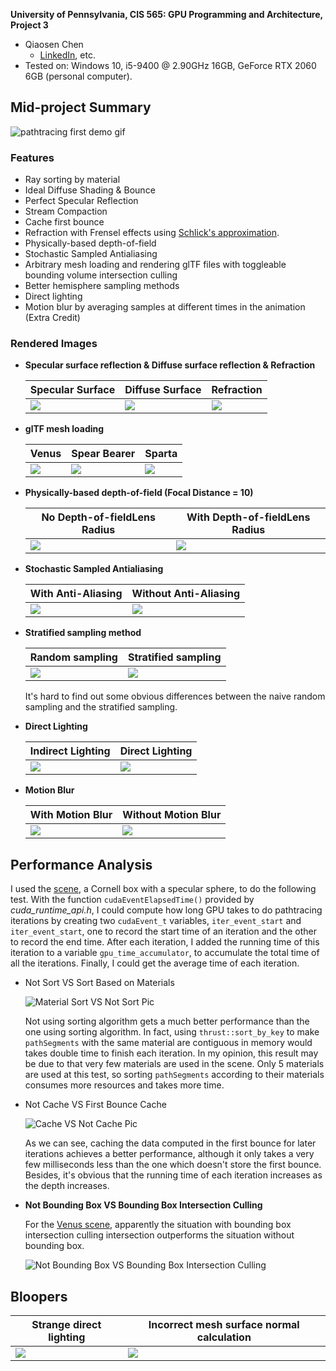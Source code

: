 

**University of Pennsylvania, CIS 565: GPU Programming and Architecture, Project 3**

* Qiaosen Chen
  * [LinkedIn](https://www.linkedin.com/in/qiaosen-chen-725699141/), etc.
* Tested on: Windows 10, i5-9400 @ 2.90GHz 16GB, GeForce RTX 2060 6GB (personal computer).

## Mid-project Summary

![pathtracing first demo gif](https://github.com/giaosame/Project3-CUDA-Path-Tracer/blob/master/img/pathtracing_first_demo.gif)

### Features

- Ray sorting by material
- Ideal Diffuse Shading & Bounce
- Perfect Specular Reflection
- Stream Compaction
- Cache first bounce  
- Refraction with Frensel effects using [Schlick's approximation](https://en.wikipedia.org/wiki/Schlick's_approximation).
- Physically-based depth-of-field
- Stochastic Sampled Antialiasing
- Arbitrary mesh loading and rendering glTF files with toggleable bounding volume intersection culling
- Better hemisphere sampling methods
- Direct lighting
- Motion blur by averaging samples at different times in the animation (Extra Credit)

### Rendered Images

- **Specular surface reflection & Diffuse surface reflection & Refraction**

  | Specular Surface                                             | Diffuse Surface                                              | Refraction                                                   |
  | ------------------------------------------------------------ | ------------------------------------------------------------ | ------------------------------------------------------------ |
  | ![](https://github.com/giaosame/Project3-CUDA-Path-Tracer/blob/master/img/cornell.2020-09-30_19-21-14z.5000samp.png) | ![](https://github.com/giaosame/Project3-CUDA-Path-Tracer/blob/master/img/cornell.2020-09-30_19-28-44z.5000samp.png) | ![](https://github.com/giaosame/Project3-CUDA-Path-Tracer/blob/master/img/rendered_images/cornell_glassball.2020-10-08_03-59-42z.5000samp.png) |

- **glTF mesh loading**

  | Venus                                                        | Spear Bearer                                                 | Sparta                                                       |
  | ------------------------------------------------------------ | ------------------------------------------------------------ | ------------------------------------------------------------ |
  | ![](https://github.com/giaosame/Project3-CUDA-Path-Tracer/blob/master/img/rendered_images/cornell.2020-10-10_01-36-04z.4948samp.png) | ![](https://github.com/giaosame/Project3-CUDA-Path-Tracer/blob/master/img/rendered_images/cornell.2020-10-10_01-14-21z.5000samp.png) | ![](https://github.com/giaosame/Project3-CUDA-Path-Tracer/blob/master/img/rendered_images/cornell.2020-10-10_02-02-34z.5000samp.png) |

- **Physically-based depth-of-field (Focal Distance = 10)**

  | No Depth-of-fieldLens Radius                                 | With Depth-of-fieldLens Radius                               |
  | ------------------------------------------------------------ | ------------------------------------------------------------ |
  | ![](https://github.com/giaosame/Project3-CUDA-Path-Tracer/blob/master/img/rendered_images/cornell.2020-10-07_19-30-29z.5000samp.png) | ![](https://github.com/giaosame/Project3-CUDA-Path-Tracer/blob/master/img/rendered_images/cornell.2020-10-08_20-37-26z.5000samp.png) |

- **Stochastic Sampled Antialiasing**

  | With Anti-Aliasing                                           | Without Anti-Aliasing                                        |
  | ------------------------------------------------------------ | ------------------------------------------------------------ |
  | ![](https://github.com/giaosame/Project3-CUDA-Path-Tracer/blob/master/img/Anti.png) | ![](https://github.com/giaosame/Project3-CUDA-Path-Tracer/blob/master/img/NoAnti.png) |

- **Stratified sampling method**

  | Random sampling                                              | Stratified sampling                                          |
  | ------------------------------------------------------------ | ------------------------------------------------------------ |
  | ![](https://github.com/giaosame/Project3-CUDA-Path-Tracer/blob/master/img/Anti.png) | ![](https://github.com/giaosame/Project3-CUDA-Path-Tracer/blob/master/img/NoAnti.png) |

  It's hard to find out some obvious differences between the naive random sampling and the stratified sampling.

- **Direct Lighting**

  | Indirect Lighting                                            | Direct Lighting                                              |
  | ------------------------------------------------------------ | ------------------------------------------------------------ |
  | ![](https://github.com/giaosame/Project3-CUDA-Path-Tracer/blob/master/img/rendered_images/cornell.2020-10-10_03-37-27z.4147samp.png) | ![](https://github.com/giaosame/Project3-CUDA-Path-Tracer/blob/master/img/rendered_images/cornell.2020-10-10_03-43-41z.726samp.png) |

- **Motion Blur**

  | With Motion Blur                                             | Without Motion Blur                                          |
  | ------------------------------------------------------------ | ------------------------------------------------------------ |
  | ![](https://github.com/giaosame/Project3-CUDA-Path-Tracer/blob/master/img/rendered_images/cornell.2020-10-10_03-37-27z.4147samp.png) | ![](https://github.com/giaosame/Project3-CUDA-Path-Tracer/blob/master/img/rendered_images/cornell.2020-10-10_03-31-35z.4226samp.png) |

## Performance Analysis

I used the [scene](https://github.com/giaosame/Project3-CUDA-Path-Tracer/blob/master/scenes/cornell.txt), a Cornell box with a specular sphere, to do the following test. With the function ```cudaEventElapsedTime()``` provided by *cuda_runtime_api.h*, I could compute how long GPU takes to do pathtracing iterations by creating two ```cudaEvent_t``` variables, ```iter_event_start``` and ```iter_event_start```, one to record the start time of an iteration and the other to record the end time. After each iteration, I added the running time of this iteration to a variable ```gpu_time_accumulator```, to accumulate the total time of all the iterations. Finally, I could get the average time of each iteration.

- Not Sort VS Sort Based on Materials

  ![Material Sort VS Not Sort Pic](https://github.com/giaosame/Project3-CUDA-Path-Tracer/blob/master/img/performance_inset_%20materialsort_comp.png)

  Not using sorting algorithm gets a much better performance than the one using sorting algorithm. In fact, using ```thrust::sort_by_key``` to make ```pathSegments``` with the same material are contiguous in memory would takes double time to finish each iteration. In my opinion, this result may be due to that very few materials are used in the scene. Only 5 materials are used at this test, so sorting ```pathSegments``` according to their materials consumes more resources and takes more time.

- Not Cache VS First Bounce Cache

  ![Cache VS Not Cache Pic](https://github.com/giaosame/Project3-CUDA-Path-Tracer/blob/master/img/performance_inset_%20cache_comp.png)  

  As we can see, caching the data computed in the first bounce for later iterations achieves a better performance, although it only takes a very few milliseconds less than the one which doesn't store the first bounce. Besides, it's obvious that the running time of each iteration increases as the depth increases.

- **Not Bounding Box VS Bounding Box Intersection Culling**

  For the [Venus scene](https://github.com/giaosame/Project3-CUDA-Path-Tracer/blob/master/scenes/cornell_venus.txt), apparently the situation with bounding box intersection culling intersection outperforms the situation without bounding box.

  ![Not Bounding Box VS Bounding Box Intersection Culling](https://github.com/giaosame/Project3-CUDA-Path-Tracer/blob/master/img/performance_inset_%20bbox_comp.png)

## Bloopers

| Strange direct lighting                                      | Incorrect mesh surface normal calculation                    |
| ------------------------------------------------------------ | ------------------------------------------------------------ |
| ![](https://github.com/giaosame/Project3-CUDA-Path-Tracer/blob/master/img/rendered_images/cornell.2020-10-09_00-32-44z.5000samp.png) | ![](https://github.com/giaosame/Project3-CUDA-Path-Tracer/blob/master/img/rendered_images/cornell.2020-10-09_23-15-50z.6samp.png) |